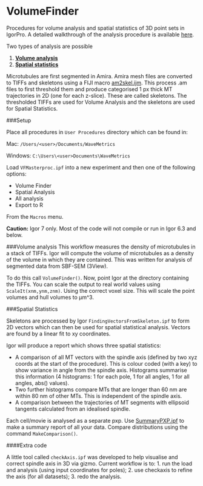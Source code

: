 # VolumeFinder
Procedures for volume analysis and spatial statistics of 3D point sets in IgorPro. A detailed walkthrough of the analysis procedure is available [here](https://github.com/quantixed/VolumeFinder/blob/master/volumefinder-analysis-3d.pdf).

Two types of analysis are possible

1. [**Volume analysis**](#volume-analysis)
2. [**Spatial statistics**](#spatial-statistics)

Microtubules are first segmented in Amira. Amira mesh files are converted to TIFFs and skeletons using a FIJI macro [am2skel.ijm](https://github.com/quantixed/VolumeFinder/blob/master/am2skel.ijm). This process .am files to first threshold them and produce categorised 1 px thick MT trajectories in 2D (one for each z-slice). These are called skeletons. The thresholded TIFFs are used for Volume Analysis and the skeletons are used for Spatial Statistics.

###Setup

Place all procedures in `User Procedures` directory which can be found in:

Mac: `/Users/<user>/Documents/WaveMetrics`

Windows: `C:\Users\<user>Documents\WaveMetrics`

Load `VFMasterproc.ipf` into a new experiment and then one of the following options:

- Volume Finder
- Spatial Analysis
- All analysis
- Export to R

From the `Macros` menu.

**Caution:** Igor 7 only. Most of the code will not compile or run in Igor 6.3 and below.

###Volume analysis
This workflow measures the density of microtubules in a stack of TIFFs. Igor will compute the volume of microtubules as a density of the volume in which they are contained. This was written for analysis of segmented data from SBF-SEM (3View). 

To do this call <code>VolumeFinder()</code>. Now, point Igor at the directory containing the TIFFs.
You can scale the output to real world values using <code>ScaleIt(xnm,ynm,znm)</code>. Using the correct voxel size. This will scale the point volumes and hull volumes to µm^3.

###Spatial Statistics

Skeletons are processed by Igor <code>FindingVectorsFromSkeleton.ipf</code> to form 2D vectors which can then be used for spatial statistical analysis. Vectors are found by a linear fit to xy coordinates.

Igor will produce a report which shows three spatial statistics:

* A comparison of all MT vectors with the spindle axis (defined by two xyz coords at the start of the procedure). This is colour coded (with a key) to show variance in angle from the spindle axis. Histograms summarise this information (4 histograms: 1 for each pole, 1 for all angles, 1 for all angles, abs() values).
* Two further histograms compare MTs that are longer than 60 nm are within 80 nm of other MTs. This is independent of the spindle axis.
* A comparison between the trajectories of MT segments with ellipsoid tangents calculated from an idealised spindle.

Each cell/movie is analysed as a separate pxp. Use [SummaryPXP.ipf](https://github.com/quantixed/VolumeFinder/blob/master/SummaryPXP.ipf) to make a summary report of all your data. Compare distributions using the command `MakeComparison()`.

####Extra code

A little tool called `checkAxis.ipf` was developed to help visualise and correct spindle axis in 3D via gizmo. Current workflow is to: 1. run the load and analysis (using input coordinates for poles); 2. use checkaxis to refine the axis (for all datasets); 3. redo the analysis.